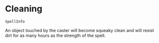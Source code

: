 # Cleaning

`SpellInfo`

An object touched by the caster will become squeaky clean and will resist dirt for as many hours as the strength of the spell.
